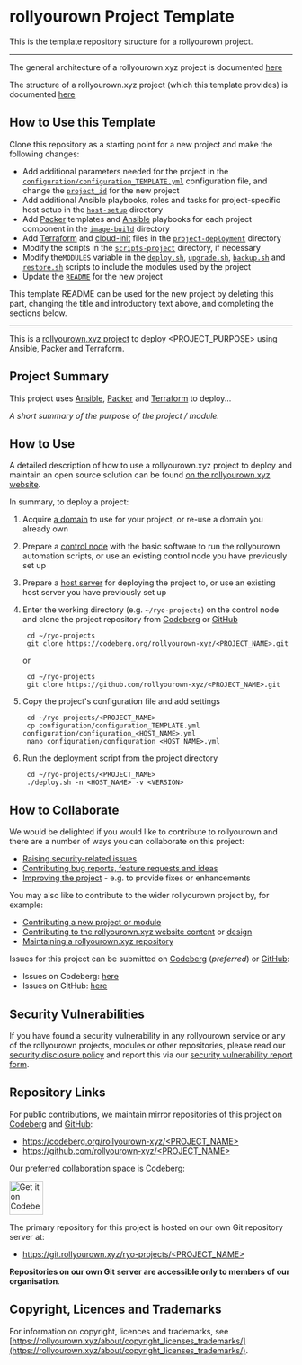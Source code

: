 <!--
SPDX-FileCopyrightText: 2022 Wilfred Nicoll <xyzroller@rollyourown.xyz>
SPDX-License-Identifier: CC-BY-SA-4.0
-->

# rollyourown Project Template

This is the template repository structure for a rollyourown project.

---

The general architecture of a rollyourown.xyz project is documented [here](https://rollyourown.xyz/collaborate/project_and_module_development/general_architecture/)

The structure of a rollyourown.xyz project (which this template provides) is documented [here](https://rollyourown.xyz/collaborate/project_and_module_development/project_structure/)

## How to Use this Template

Clone this repository as a starting point for a new project and make the following changes:

- Add additional parameters needed for the project in the [`configuration/configuration_TEMPLATE.yml`](./configuration/configuration_TEMPLATE.yml) configuration file, and change the [`project_id`](https://rollyourown.xyz/collaborate/project_and_module_development/project_structure/#the-project_id) for the new project
- Add additional Ansible playbooks, roles and tasks for project-specific host setup in the [`host-setup`](./host-setup/) directory
- Add [Packer](https://www.packer.io/) templates and [Ansible](https://www.ansible.com/) playbooks for each project component in the [`image-build`](./image-build/) directory
- Add [Terraform](https://www.terraform.io/) and [cloud-init](https://cloud-init.io/) files in the [`project-deployment`](./project-deployment/) directory
- Modify the scripts in the [`scripts-project`](./image-build/) directory, if necessary
- Modify the`MODULES` variable in the [`deploy.sh`](./deploy.sh), [`upgrade.sh`](./upgrade.sh), [`backup.sh`](./backup.sh) and [`restore.sh`](./restore.sh) scripts to include the modules used by the project
- Update the [`README`](./README.md) for the new project

This template README can be used for the new project by deleting this part, changing the title and introductory text above, and completing the sections below.

---

This is a [rollyourown.xyz project](https://rollyourown.xyz/rollyourown/projects/) to deploy <PROJECT_PURPOSE> using Ansible, Packer and Terraform.

## Project Summary

This project uses [Ansible](https://www.ansible.com/), [Packer](https://www.packer.io/) and [Terraform](https://www.terraform.io/) to deploy...

_A short summary of the purpose of the project / module._

## How to Use

A detailed description of how to use a rollyourown.xyz project to deploy and maintain an open source solution can be found [on the rollyourown.xyz website](https://rollyourown.xyz/rollyourown/how_to_use/).

In summary, to deploy a project:

1. Acquire [a domain](https://rollyourown.xyz/rollyourown/how_to_use/deploy/#a-domain) to use for your project, or re-use a domain you already own

2. Prepare a [control node](https://rollyourown.xyz/rollyourown/how_to_use/control_node/) with the basic software to run the rollyourown automation scripts, or use an existing control node you have previously set up

3. Prepare a [host server](https://rollyourown.xyz/rollyourown/how_to_use/host_server/) for deploying the project to, or use an existing host server you have previously set up

4. Enter the working directory (e.g. `~/ryo-projects`) on the control node and clone the project repository from [Codeberg](https://codeberg.org/) or [GitHub](https://github.com/)

        cd ~/ryo-projects
        git clone https://codeberg.org/rollyourown-xyz/<PROJECT_NAME>.git

    or

        cd ~/ryo-projects
        git clone https://github.com/rollyourown-xyz/<PROJECT_NAME>.git

5. Copy the project's configuration file and add settings

        cd ~/ryo-projects/<PROJECT_NAME>
        cp configuration/configuration_TEMPLATE.yml configuration/configuration_<HOST_NAME>.yml
        nano configuration/configuration_<HOST_NAME>.yml

6. Run the deployment script from the project directory

        cd ~/ryo-projects/<PROJECT_NAME>
        ./deploy.sh -n <HOST_NAME> -v <VERSION>

## How to Collaborate

We would be delighted if you would like to contribute to rollyourown and there are a number of ways you can collaborate on this project:

- [Raising security-related issues](https://rollyourown.xyz/collaborate/security_vulnerabilities/)
- [Contributing bug reports, feature requests and ideas](https://rollyourown.xyz/collaborate/bug_reports_feature_requests_ideas/)
- [Improving the project](https://rollyourown.xyz/collaborate/existing_projects_and_modules/) - e.g. to provide fixes or enhancements

You may also like to contribute to the wider rollyourown project by, for example:

- [Contributing a new project or module](https://rollyourown.xyz/collaborate/new_projects_and_modules/)
- [Contributing to the rollyourown.xyz website content](https://rollyourown.xyz/collaborate/website_content/) or [design](https://rollyourown.xyz/collaborate/website_design/)
- [Maintaining a rollyourown.xyz repository](https://rollyourown.xyz/collaborate/working_with_git/what_is_git/#project-maintainer)

Issues for this project can be submitted on [Codeberg](https://codeberg.org/) (_preferred_) or [GitHub](https://github.com/):

- Issues on Codeberg: [here](https://codeberg.org/rollyourown-xyz/<PROJECT_NAME>/issues)
- Issues on GitHub: [here](https://github.com/rollyourown-xyz/<PROJECT_NAME>/issues)

## Security Vulnerabilities

If you have found a security vulnerability in any rollyourown service or any of the rollyourown projects, modules or other repositories, please read our [security disclosure policy](https://rollyourown.xyz/collaborate/security_vulnerabilities/) and report this via our [security vulnerability report form](https://forms.rollyourown.xyz/security-vulnerability).

## Repository Links

For public contributions, we maintain mirror repositories of this project on [Codeberg](https://codeberg.org) and [GitHub](https://github.com):

- [https://codeberg.org/rollyourown-xyz/<PROJECT_NAME>](https://codeberg.org/rollyourown-xyz/<PROJECT_NAME>)
- [https://github.com/rollyourown-xyz/<PROJECT_NAME>](https://github.com/rollyourown-xyz/<PROJECT_NAME>)

Our preferred collaboration space is Codeberg:

<a href="https://codeberg.org/rollyourown-xyz/<PROJECT_NAME>"><img alt="Get it on Codeberg" src="https://get-it-on.codeberg.org/get-it-on-blue-on-white.png" height="60"></a>

The primary repository for this project is hosted on our own Git repository server at:

- [https://git.rollyourown.xyz/ryo-projects/<PROJECT_NAME>](https://git.rollyourown.xyz/ryo-projects/<PROJECT_NAME>)

**Repositories on our own Git server are accessible only to members of our organisation**.

## Copyright, Licences and Trademarks

For information on copyright, licences and trademarks, see [https://rollyourown.xyz/about/copyright_licenses_trademarks/](https://rollyourown.xyz/about/copyright_licenses_trademarks/).
